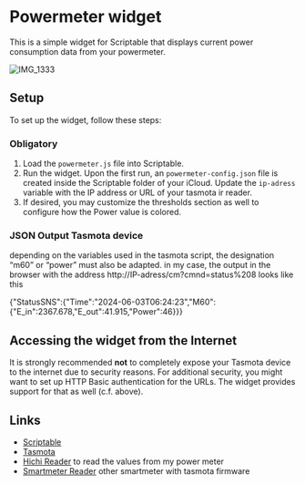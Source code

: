 # Powermeter widget

This is a simple widget for Scriptable that displays current power consumption data from your powermeter.

![IMG_1333](https://github.com/TurboDuke77/powermeter-widget/assets/38126777/580d946a-ea2f-4c97-8fb3-f79339e860cf)


## Setup

To set up the widget, follow these steps:

### Obligatory

1. Load the `powermeter.js` file into Scriptable.
2. Run the widget. Upon the first run, an `powermeter-config.json` file is created inside the Scriptable folder of your iCloud. Update the `ip-adress` variable with the IP address or URL of your tasmota ir reader.
3. If desired, you may customize the thresholds section as well to configure how the Power value is colored.

### JSON Output Tasmota device

depending on the variables used in the tasmota script, the designation “m60” or “power” must also be adapted. in my case, the output in the browser with the address http://IP-adress/cm?cmnd=status%208 looks like this

{"StatusSNS":{"Time":"2024-06-03T06:24:23","M60":{"E_in":2367.678,"E_out":41.915,"Power":46}}}


## Accessing the widget from the Internet

It is strongly recommended **not** to completely expose your Tasmota device to the internet due to security reasons.
For additional security, you might want to set up HTTP Basic authentication for the URLs. The widget provides support for that as well (c.f. above).

## Links

- [Scriptable](https://scriptable.app/)
- [Tasmota](https://tasmota.github.io/docs/)
- [Hichi Reader](https://www.ebay.de/sch/i.html?_from=R40&_nkw=hichi+ir+reader&_sacat=0) to read the values from my power meter
- [Smartmeter Reader](https://www.ebay.de/sch/i.html?_from=R40&_tasmota+smartmeterr+ir+reader&_sacat=0) other smartmeter with tasmota firmware
